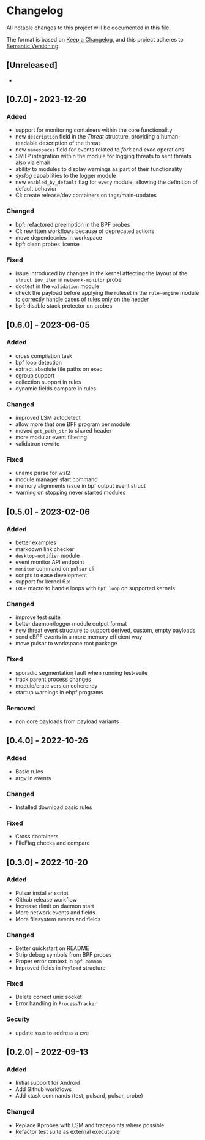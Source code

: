 # Changelog
All notable changes to this project will be documented in this file.

The format is based on [Keep a Changelog](https://keepachangelog.com/en/1.0.0/),
and this project adheres to [Semantic Versioning](https://semver.org/spec/v2.0.0.html).

## [Unreleased]
-

## [0.7.0] - 2023-12-20

### Added
- support for monitoring containers within the core functionality
- new `description` field in the *Threat* structure, providing a human-readable description of the threat
- new `namespaces` field for events related to *fork* and *exec* operations
- SMTP integration within the module for logging threats to sent threats also via email
- ability to modules to display warnings as part of their functionality
- *syslog* capabilities to the logger module
- new `enabled_by_default` flag for every module, allowing the definition of default behavior
- CI: create release/dev containers on tags/main-updates

### Changed
- bpf: refactored preemption in the BPF probes
- CI: rewritten workflows because of deprecated actions
- move dependecnies in workspace
- bpf: clean probes license

### Fixed
- issue introduced by changes in the kernel affecting the layout of the `struct iov_iter` in `network-monitor` probe
- doctest in the `validation` module
- check the payload before applying the ruleset in the `rule-engine` module to correctly handle cases of rules only on the header
- bpf: disable stack protector on probes

## [0.6.0] - 2023-06-05

### Added
- cross compilation task
- bpf loop detection
- extract absolute file paths on exec
- cgroup support
- collection support in rules
- dynamic fields compare in rules

### Changed
- improved LSM autodetect
- allow more that one BPF program per module
- moved `get_path_str` to shared header
- more modular event filtering
- validatron rewrite

### Fixed
- uname parse for wsl2
- module manager start command
- memory alignments issue in bpf output event struct
- warning on stopping never started modules

## [0.5.0] - 2023-02-06

### Added
- better examples
- markdown link checker
- `desktop-notifier` module
- event monitor API endpoint
- `monitor` command on `pulsar` cli
- scripts to ease development
- support for kernel 6.x
- `LOOP` macro to handle loops with `bpf_loop` on supported kernels

### Changed
- improve test suite
- better daemon/logger module output format
- new threat event structure to support derived, custom, empty payloads
- send eBPF events in a more memory efficient way
- move pulsar to workspace root package

### Fixed
- sporadic segmentation fault when running test-suite
- track parent process changes
- module/crate version coherency
- startup warnings in ebpf programs

### Removed
- non core payloads from payload variants 

## [0.4.0] - 2022-10-26

### Added
- Basic rules
- argv in events

### Changed
- Installed download basic rules

### Fixed
- Cross containers
- FIleFlag checks and compare

## [0.3.0] - 2022-10-20

### Added
- Pulsar installer script
- Github release workflow
- Increase rlimit on daemon start
- More network events and fields
- More filesystem events and fields

### Changed
- Better quickstart on README 
- Strip debug symbols from BPF probes
- Proper error context in `bpf-common`
- Improved fields in `Payload` structure

### Fixed
- Delete correct unix socket
- Error handling in `ProcessTracker`

### Secuity
- update `axum` to address a cve

## [0.2.0] - 2022-09-13

### Added
- Initial support for Android
- Add Github workflows
- Add xtask commands (test, pulsard, pulsar, probe)

### Changed
- Replace Kprobes with LSM and tracepoints where possible
- Refactor test suite as external executable
